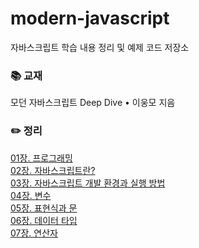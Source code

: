 # modern-javascript
자바스크립트 학습 내용 정리 및 예제 코드 저장소

### 📚 교재
모던 자바스크립트 Deep Dive • 이웅모 지음

### ✏️ 정리
[01장. 프로그래밍](https://ssena.notion.site/01-57a827c9adfe4f2d8b49ab4115bf9410)<br />
[02장. 자바스크립트란?](https://ssena.notion.site/02-27a88d3f74f44f1ca149b4db7fa62ab7)<br />
[03장. 자바스크립트 개발 환경과 실행 방법](https://ssena.notion.site/03-9637a5ba25314087a9e08deec3be7798)<br />
[04장. 변수](https://ssena.notion.site/04-ac063fd83e804582818fd44b7b75d72e)<br />
[05장. 표현식과 문](https://ssena.notion.site/05-c3f4edd4354a4002a597d8444711615e)<br />
[06장. 데이터 타입](https://ssena.notion.site/06-d63c99a2203c47619bbd6bf095aa930a)<br />
[07장. 연산자](https://ssena.notion.site/07-b8c493fff648454bb17d4082fa16171d)<br />
